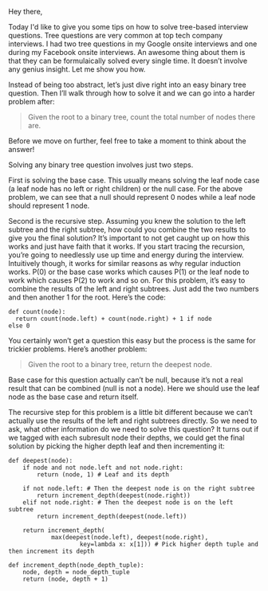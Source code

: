 Hey there,

Today I'd like to give you some tips on how to solve tree-based interview questions. Tree questions are very common at top tech company interviews. I had two tree questions in my Google onsite interviews and one during my Facebook onsite interviews. An awesome thing about them is that they can be formulaically solved every single time. It doesn’t involve any genius insight. Let me show you how.

Instead of being too abstract, let’s just dive right into an easy binary tree question. Then I’ll walk through how to solve it and we can go into a harder problem after:

> Given the root to a binary tree, count the total number of nodes there are.

Before we move on further, feel free to take a moment to think about the answer!

Solving any binary tree question involves just two steps.

First is solving the base case. This usually means solving the leaf node case (a leaf node has no left or right children) or the null case. For the above problem, we can see that a null should represent 0 nodes while a leaf node should represent 1 node.

Second is the recursive step. Assuming you knew the solution to the left subtree and the right subtree, how could you combine the two results to give you the final solution? It’s important to not get caught up on how this works and just have faith that it works. If you start tracing the recursion, you’re going to needlessly use up time and energy during the interview. Intuitively though, it works for similar reasons as why regular induction works. P(0) or the base case works which causes P(1) or the leaf node to work which causes P(2) to work and so on. For this problem, it’s easy to combine the results of the left and right subtrees. Just add the two numbers and then another 1 for the root. Here’s the code:

```
def count(node):
  return count(node.left) + count(node.right) + 1 if node
else 0
```

You certainly won’t get a question this easy but the process is the same for trickier problems. Here’s another problem:

> Given the root to a binary tree, return the deepest node.

Base case for this question actually can’t be null, because it’s not a real result that can be combined (null is not a node). Here we should use the leaf node as the base case and return itself.

The recursive step for this problem is a little bit different because we can’t actually use the results of the left and right subtrees directly. So we need to ask, what other information do we need to solve this question? It turns out if we tagged with each subresult node their depths, we could get the final solution by picking the higher depth leaf and then incrementing it:

```
def deepest(node):
    if node and not node.left and not node.right:
        return (node, 1) # Leaf and its depth

    if not node.left: # Then the deepest node is on the right subtree
        return increment_depth(deepest(node.right))
    elif not node.right: # Then the deepest node is on the left subtree
        return increment_depth(deepest(node.left))

    return increment_depth(
            max(deepest(node.left), deepest(node.right),
                    key=lambda x: x[1])) # Pick higher depth tuple and then increment its depth

def increment_depth(node_depth_tuple):
    node, depth = node_depth_tuple
    return (node, depth + 1)
```
